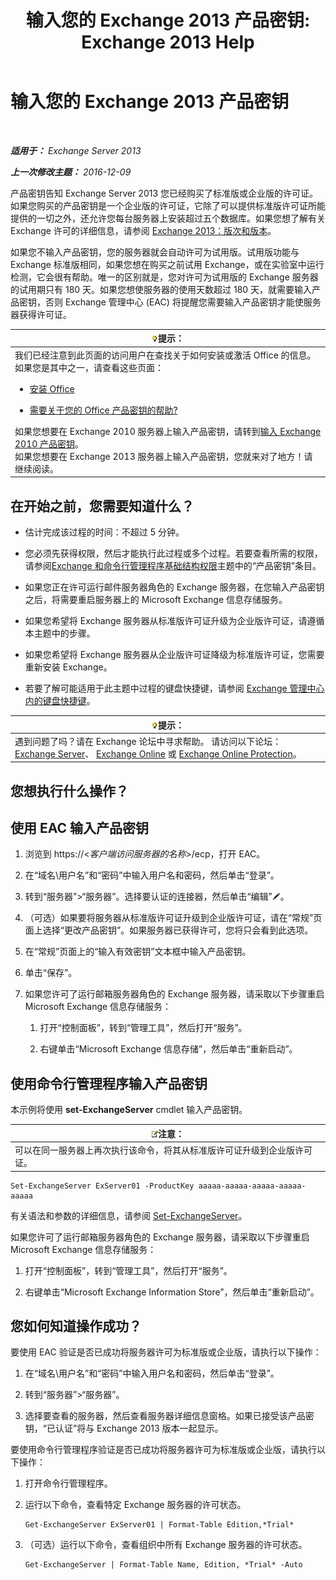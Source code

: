 ﻿---
title: '输入您的 Exchange 2013 产品密钥: Exchange 2013 Help'
TOCTitle: 输入您的 Exchange 2013 产品密钥
ms:assetid: ccb14685-4bdc-42a4-a985-35cd2a1a415c
ms:mtpsurl: https://technet.microsoft.com/zh-cn/library/Bb124582(v=EXCHG.150)
ms:contentKeyID: 51408264
ms.date: 01/11/2018
mtps_version: v=EXCHG.150
f1_keywords:
- Microsoft.Exchange.Management.SnapIn.Esm.Servers.EnterProductKeyWizardForm.EnterProductKeyWizardPage
ms.translationtype: HT
---

# 输入您的 Exchange 2013 产品密钥

 

_**适用于：** Exchange Server 2013_

_**上一次修改主题：** 2016-12-09_

产品密钥告知 Exchange Server 2013 您已经购买了标准版或企业版的许可证。如果您购买的产品密钥是一个企业版的许可证，它除了可以提供标准版许可证所能提供的一切之外，还允许您每台服务器上安装超过五个数据库。如果您想了解有关 Exchange 许可的详细信息，请参阅 [Exchange 2013：版次和版本](exchange-2013-editions-and-versions-exchange-2013-help.md)。

如果您不输入产品密钥，您的服务器就会自动许可为试用版。试用版功能与 Exchange 标准版相同，如果您想在购买之前试用 Exchange，或在实验室中运行检测，它会很有帮助。唯一的区别就是，您对许可为试用版的 Exchange 服务器的试用期只有 180 天。如果您想使服务器的使用天数超过 180 天，就需要输入产品密钥，否则 Exchange 管理中心 (EAC) 将提醒您需要输入产品密钥才能使服务器获得许可证。

<table>
<colgroup>
<col style="width: 100%" />
</colgroup>
<thead>
<tr class="header">
<th><img src="images/Bb124558.tip(EXCHG.150).gif" title="提示" alt="提示" />提示：</th>
</tr>
</thead>
<tbody>
<tr class="odd">
<td>我们已经注意到此页面的访问用户在查找关于如何安装或激活 Office 的信息。如果您是其中之一，请查看这些页面：
<ul>
<li><p><a href="http://go.microsoft.com/fwlink/p/?linkid=403360">安装 Office</a></p></li>
<li><p><a href="http://go.microsoft.com/fwlink/p/?linkid=403361">需要关于您的 Office 产品密钥的帮助?</a></p></li>
</ul>
如果您想要在 Exchange 2010 服务器上输入产品密钥，请转到<a href="http://go.microsoft.com/fwlink/p/?linkid=403370">输入 Exchange 2010 产品密钥</a>。<br />
如果您想要在 Exchange 2013 服务器上输入产品密钥，您就来对了地方！请继续阅读。</td>
</tr>
</tbody>
</table>


## 在开始之前，您需要知道什么？

  - 估计完成该过程的时间：不超过 5 分钟。

  - 您必须先获得权限，然后才能执行此过程或多个过程。若要查看所需的权限，请参阅[Exchange 和命令行管理程序基础结构权限](exchange-and-shell-infrastructure-permissions-exchange-2013-help.md)主题中的“产品密钥”条目。

  - 如果您正在许可运行邮件服务器角色的 Exchange 服务器，在您输入产品密钥之后，将需要重启服务器上的 Microsoft Exchange 信息存储服务。

  - 如果您希望将 Exchange 服务器从标准版许可证升级为企业版许可证，请遵循本主题中的步骤。

  - 如果您希望将 Exchange 服务器从企业版许可证降级为标准版许可证，您需要重新安装 Exchange。

  - 若要了解可能适用于此主题中过程的键盘快捷键，请参阅 [Exchange 管理中心内的键盘快捷键](keyboard-shortcuts-in-the-exchange-admin-center-exchange-online-protection-help.md)。

<table>
<thead>
<tr class="header">
<th><img src="images/Bb124558.tip(EXCHG.150).gif" title="提示" alt="提示" />提示：</th>
</tr>
</thead>
<tbody>
<tr class="odd">
<td>遇到问题了吗？请在 Exchange 论坛中寻求帮助。 请访问以下论坛：<a href="https://go.microsoft.com/fwlink/p/?linkid=60612">Exchange Server</a>、 <a href="https://go.microsoft.com/fwlink/p/?linkid=267542">Exchange Online</a> 或 <a href="https://go.microsoft.com/fwlink/p/?linkid=285351">Exchange Online Protection</a>。</td>
</tr>
</tbody>
</table>


## 您想执行什么操作？

## 使用 EAC 输入产品密钥

1.  浏览到 https://\<*客户端访问服务器的名称*\>/ecp，打开 EAC。

2.  在“域名\\用户名”和“密码”中输入用户名和密码，然后单击“登录”。

3.  转到“服务器”\>“服务器”。选择要认证的连接器，然后单击“编辑”![编辑图标](images/Bb124582.6f53ccb2-1f13-4c02-bea0-30690e6ea71d(EXCHG.150).gif "编辑图标")。

4.  （可选）如果要将服务器从标准版许可证升级到企业版许可证，请在“常规”页面上选择“更改产品密钥”。如果服务器已获得许可，您将只会看到此选项。

5.  在“常规”页面上的“输入有效密钥”文本框中输入产品密钥。

6.  单击“保存”。

7.  如果您许可了运行邮箱服务器角色的 Exchange 服务器，请采取以下步骤重启 Microsoft Exchange 信息存储服务：
    
    1.  打开“控制面板”，转到“管理工具”，然后打开“服务”。
    
    2.  右键单击“Microsoft Exchange 信息存储”，然后单击“重新启动”。

## 使用命令行管理程序输入产品密钥

本示例将使用 **set-ExchangeServer** cmdlet 输入产品密钥。

<table>
<thead>
<tr class="header">
<th><img src="images/Bb124558.note(EXCHG.150).gif" title="注意" alt="注意" />注意：</th>
</tr>
</thead>
<tbody>
<tr class="odd">
<td>可以在同一服务器上再次执行该命令，将其从标准版许可证升级到企业版许可证。</td>
</tr>
</tbody>
</table>


    Set-ExchangeServer ExServer01 -ProductKey aaaaa-aaaaa-aaaaa-aaaaa-aaaaa

有关语法和参数的详细信息，请参阅 [Set-ExchangeServer](https://technet.microsoft.com/zh-cn/library/bb123716\(v=exchg.150\))。

如果您许可了运行邮箱服务器角色的 Exchange 服务器，请采取以下步骤重启 Microsoft Exchange 信息存储服务：

1.  打开“控制面板”，转到“管理工具”，然后打开“服务”。

2.  右键单击“Microsoft Exchange Information Store”，然后单击“重新启动”。

## 您如何知道操作成功？

要使用 EAC 验证是否已成功将服务器许可为标准版或企业版，请执行以下操作：

1.  在“域名\\用户名”和“密码”中输入用户名和密码，然后单击“登录”。

2.  转到“服务器”\>“服务器”。

3.  选择要查看的服务器，然后查看服务器详细信息窗格。如果已接受该产品密钥，“已认证”将与 Exchange 2013 版本一起显示。

要使用命令行管理程序验证是否已成功将服务器许可为标准版或企业版，请执行以下操作：

1.  打开命令行管理程序。

2.  运行以下命令，查看特定 Exchange 服务器的许可状态。
    
        Get-ExchangeServer ExServer01 | Format-Table Edition,*Trial*

3.  （可选）运行以下命令，查看组织中所有 Exchange 服务器的许可状态。
    
        Get-ExchangeServer | Format-Table Name, Edition, *Trial* -Auto

